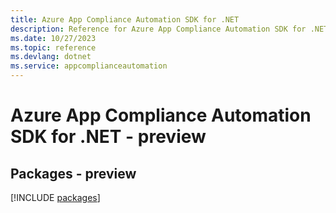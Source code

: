 ```yaml
---
title: Azure App Compliance Automation SDK for .NET
description: Reference for Azure App Compliance Automation SDK for .NET
ms.date: 10/27/2023
ms.topic: reference
ms.devlang: dotnet
ms.service: appcomplianceautomation
---
```

# Azure App Compliance Automation SDK for .NET - preview
## Packages - preview
[!INCLUDE [packages](app-compliance-automation-index.md)]